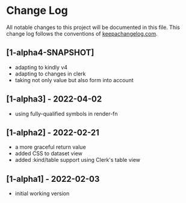 # Change Log
All notable changes to this project will be documented in this file. This change log follows the conventions of [keepachangelog.com](http://keepachangelog.com/).

## [1-alpha4-SNAPSHOT]
- adapting to kindly v4
- adapting to changes in clerk
- taking not only value but also form into account

## [1-alpha3] - 2022-04-02
- using fully-qualified symbols in render-fn

## [1-alpha2] - 2022-02-21
- a more graceful return value
- added CSS to dataset view
- added :kind/table support using Clerk's table view

## [1-alpha1] - 2022-02-03
- initial working version
